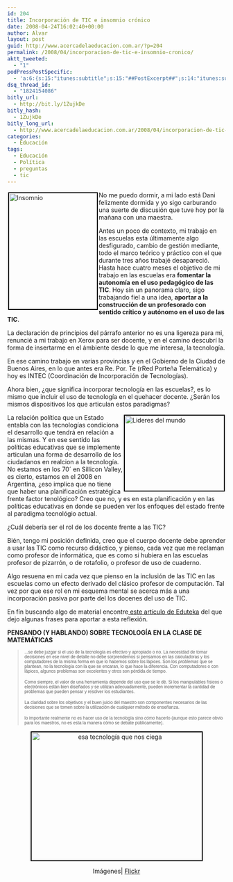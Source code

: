 ```yaml
---
id: 204
title: Incorporación de TIC e insomnio crónico
date: 2008-04-24T16:02:40+00:00
author: Alvar
layout: post
guid: http://www.acercadelaeducacion.com.ar/?p=204
permalink: /2008/04/incorporacion-de-tic-e-insomnio-cronico/
aktt_tweeted:
  - "1"
podPressPostSpecific:
  - 'a:6:{s:15:"itunes:subtitle";s:15:"##PostExcerpt##";s:14:"itunes:summary";s:15:"##PostExcerpt##";s:15:"itunes:keywords";s:17:"##WordPressCats##";s:13:"itunes:author";s:10:"##Global##";s:15:"itunes:explicit";s:7:"Default";s:12:"itunes:block";s:7:"Default";}'
dsq_thread_id:
  - "1824154086"
bitly_url:
  - http://bit.ly/1ZujkDe
bitly_hash:
  - 1ZujkDe
bitly_long_url:
  - http://www.acercadelaeducacion.com.ar/2008/04/incorporacion-de-tic-e-insomnio-cronico/
categories:
  - Educación
tags:
  - Educación
  - Política
  - preguntas
  - tic
---
```

<img class="alignleft" style="float: left; border: 2px solid black; margin: 2px;" src="http://farm3.static.flickr.com/2091/2316603389_e0a5ed4c7f.jpg" alt="Insomnio" width="203" height="267" />No me puedo dormir, a mi lado está Dani felizmente dormida y yo sigo carburando una suerte de discusión que tuve hoy por la mañana con una maestra.

Antes un poco de contexto, mi trabajo en las escuelas esta últimamente algo desfigurado, cambio de gestión mediante, todo el marco teórico y práctico con el que durante tres años trabajé desapareció. Hasta hace cuatro meses el objetivo de mi trabajo en las escuelas era <strong>fomentar la autonomía en el uso pedagógico de las TIC</strong>. Hoy sin un panorama claro, sigo trabajando fiel a una idea, <strong>aportar a la construcción de un profesorado con sentido crítico y autónomo en el uso de las TIC</strong>.

La declaración de principios del párrafo anterior no es una ligereza para mi, renuncié a mi trabajo en Xerox para ser docente, y en el camino descubrí la forma de insertarme en el ámbiente desde lo que me interesa, la tecnología.

En ese camino trabajo en varias provincias y en el Gobierno de la Ciudad de Buenos Aires, en lo que antes era Re. Por. Te (rRed Porteña Telemática) y hoy es INTEC (Coordinación de Incorporación de Tecnologías).

Ahora bien, ¿que significa incorporar tecnología en las escuelas?, es lo mismo que incluir el uso de tecnología en el quehacer docente. ¿Serán los mismos dispositivos los que articulan estos paradigmas?

<img class="alignright" style="border: 2px solid black; float: right; margin: 2px;" src="http://farm1.static.flickr.com/22/91703410_b54d56bef8.jpg?v=0" alt="Lideres del mundo" width="229" height="173" />La relación política que un Estado entabla con las tecnologías condiciona el desarrollo que tendrá en relación a las mismas. Y en ese sentido las políticas educativas que se implemente articulan una forma de desarrollo de los ciudadanos en realcion a la tecnología. No estamos en los 70´ en Sillicon Valley, es cierto, estamos en el 2008 en Argentina, ¿eso implica que no tiene que haber una planificación estratégica frente factor tenológico? Creo que no, y es en esta planificación y en las políticas educativas en donde se pueden ver los enfoques del estado frente al paradigma tecnológio actual.

¿Cuál debería ser el rol de los docente frente a las TIC?

Bién, tengo mi posición definida, creo que el cuerpo docente debe aprender a usar las TIC como recurso didáctico, y pienso, cada vez que me reclaman como profesor de informática, que es como si hubiera en las escuelas profesor de pizarrón, o de rotafolio, o profesor de uso de cuaderno.

Algo resuena en mi cada vez que pienso en la inclusión de las TIC en las escuelas como un efecto derivado del clásico profesor de computación. Tal vez por que ese rol en mi esquema mental se acerca más a una incorporación pasiva por parte del los docenes del uso de TIC.

En fín buscando algo de material encontre<a title="Por: Paul Goldenberg, Centro para el Desarrollo de la Educación." href="http://www.eduteka.org/Tema19.php" target="_blank"> este artículo de Eduteka</a> del que dejo algunas frases para aportar a esta reflexión.

<strong> PENSANDO (Y HABLANDO) SOBRE TECNOLOGÍA   EN LA CLASE DE MATEMÁTICAS</strong>
<blockquote><span class="negroNormal"><span style="font-family: Verdana,Arial,Helvetica,sans-serif; font-size: x-small;">...se debe juzgar si el uso de la tecnología es efectivo y apropiado o no. La necesidad de tomar decisiones en ese nivel de detalle no debe sorprendernos si pensamos en las calculadoras y los computadores de la misma forma en que lo hacemos sobre los lápices. Son los <em>problemas</em> que se plantean, no la tecnología con la que se encaran, lo que hace la diferencia. Con computadores o con lápices, algunos problemas son excelentes y otros son pérdida de tiempo. </span></span>

<span class="negroNormal"><span style="font-family: Verdana,Arial,Helvetica,sans-serif; font-size: x-small;">Como siempre, el valor de una herramienta depende del uso que se le dé. Si los manipulables físicos o electrónicos están bien diseñados y se utilizan adecuadamente, pueden incrementar la cantidad de problemas que pueden pensar y resolver los estudiantes. </span></span>

<span class="negroNormal"><span style="font-family: Verdana,Arial,Helvetica,sans-serif; font-size: x-small;">La claridad sobre los objetivos y el buen juicio del maestro son componentes necesarios de las decisiones que se tomen sobre la utilización de cualquier método de enseñanza.</span></span>

<span class="negroNormal"><span style="font-family: Verdana,Arial,Helvetica,sans-serif; font-size: x-small;">lo importante realmente no es hacer uso de la tecnología sino <em>cómo</em> hacerlo (aunque esto parece obvio para los maestros, no es esta la manera cómo se debate públicamente).</span></span></blockquote>
<p style="text-align: center;"><img style="border: 2px solid black; vertical-align: middle;" src="http://farm3.static.flickr.com/2024/2283701903_4b0d9c19ba.jpg?v=0" alt="esa tecnología que nos ciega" width="393" height="295" /></p>
<p style="text-align: center;">Imágenes| <a title="flickr" href="http://flickr.com" target="_blank">Flickr</a></p>